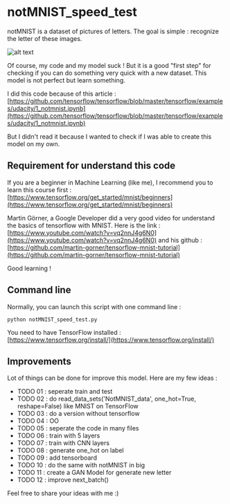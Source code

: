 # notMNIST_speed_test

notMNIST is a dataset of pictures of letters. The goal is simple : recognize the letter of these images.

![alt text](http://yaroslavvb.com/upload/notMNIST/nmn.png)

Of course, my code and my model suck ! But it is a good "first step" for checking if you can do something very quick with a new dataset. This model is not perfect but learn something.

I did this code because of this article : [https://github.com/tensorflow/tensorflow/blob/master/tensorflow/examples/udacity/1_notmnist.ipynb](https://github.com/tensorflow/tensorflow/blob/master/tensorflow/examples/udacity/1_notmnist.ipynb)

But I didn't read it because I wanted to check if I was able to create this model on my own. 

## Requirement for understand this code

If you are a beginner in Machine Learning (like me), I recommend you to learn this course first : [https://www.tensorflow.org/get_started/mnist/beginners](https://www.tensorflow.org/get_started/mnist/beginners)

Martin Görner, a Google Developer did a very good video for understand the basics of tensorflow with MNIST. Here is the link : [https://www.youtube.com/watch?v=vq2nnJ4g6N0](https://www.youtube.com/watch?v=vq2nnJ4g6N0) and his github : [https://github.com/martin-gorner/tensorflow-mnist-tutorial](https://github.com/martin-gorner/tensorflow-mnist-tutorial)

Good learning !

## Command line

Normally, you can launch this script with one command line :

```
python notMNIST_speed_test.py
```
You need to have TensorFlow installed : [https://www.tensorflow.org/install/](https://www.tensorflow.org/install/)

## Improvements

Lot of things can be done for improve this model. Here are my few ideas :
 * TODO 01 : seperate train and test
 * TODO 02 : do read_data_sets('NotMNIST_data', one_hot=True, reshape=False) like MNIST on TensorFlow
 * TODO 03 : do a version without tensorflow
 * TODO 04 : OO
 * TODO 05 : seperate the code in many files
 * TODO 06 : train with 5 layers
 * TODO 07 : train with CNN layers
 * TODO 08 : generate one_hot on label
 * TODO 09 : add tensorboard
 * TODO 10 : do the same with notMNIST in big
 * TODO 11 : create a GAN Model for generate new letter
 * TODO 12 : improve next_batch()

Feel free to share your ideas with me :)

